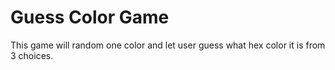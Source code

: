 # Guess Color Game

This game will random one color and let user guess what hex color it is from 3 choices.

